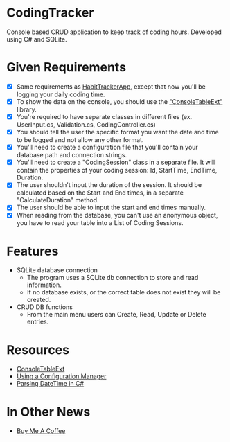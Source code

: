 # CodingTracker

Console based CRUD application to keep track of coding hours. Developed using C# and SQLite.

# Given Requirements
- [x] Same requirements as [HabitTrackerApp](https://github.com/kimfom01/HabitTrackerApp), except that now you'll be logging your daily coding time.
- [x] To show the data on the console, you should use the ["ConsoleTableExt"](https://github.com/minhhungit/ConsoleTableExt) library.
- [x] You're required to have separate classes in different files (ex. UserInput.cs, Validation.cs, CodingController.cs)
- [x] You should tell the user the specific format you want the date and time to be logged and not allow any other format.
- [x] You'll need to create a configuration file that you'll contain your database path and connection strings.
- [x] You'll need to create a "CodingSession" class in a separate file. It will contain the properties of your coding session: Id, StartTime, EndTime, Duration.
- [x] The user shouldn't input the duration of the session. It should be calculated based on the Start and End times, in a separate "CalculateDuration" method.
- [x] The user should be able to input the start and end times manually.
- [x] When reading from the database, you can't use an anonymous object, you have to read your table into a List of Coding Sessions.

# Features
* SQLite database connection
    - The program uses a SQLite db connection to store and read information.
    - If no database exists, or the correct table does not exist they will be created.
* CRUD DB functions
    - From the main menu users can Create, Read, Update or Delete entries.

# Resources
* [ConsoleTableExt](https://github.com/minhhungit/ConsoleTableExt)
* [Using a Configuration Manager](https://docs.microsoft.com/en-us/troubleshoot/dotnet/csharp/store-custom-information-config-file)
* [Parsing DateTime in C#](https://stackoverflow.com/questions/371987/how-to-validate-a-datetime-in-c)

# In Other News
* [Buy Me A Coffee](https://www.buymeacoffee.com/kimfom01)
